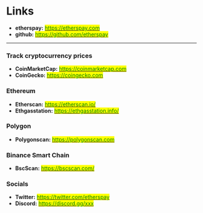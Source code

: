 # Links

* **etherspay:** [<mark style="color:green;">https://etherspay.com</mark>](https://etherspay.com)<mark style="color:green;"></mark>
* **github:** [<mark style="color:green;">https://github.com/etherspay</mark>](https://github.com/etherspay)<mark style="color:green;"></mark>

****

### Track cryptocurrency prices

* **CoinMarketCap:** [<mark style="color:green;">https://coinmarketcap.com</mark>](https://coinmarketcap.com)<mark style="color:green;"></mark>
* **CoinGecko:** [<mark style="color:green;">https://coingecko.com</mark>](https://coingecko.com)<mark style="color:green;"></mark>

### Ethereum

* **Etherscan:** [<mark style="color:green;">https://etherscan.io/</mark>](https://etherscan.io)<mark style="color:green;"></mark>
* **Ethgasstation:** [<mark style="color:green;">https://ethgasstation.info/</mark>](https://ethgasstation.info)<mark style="color:green;"></mark>

### Polygon

* **Polygonscan:** [<mark style="color:green;">https://polygonscan.com</mark>](https://polygonscan.com)<mark style="color:green;"></mark>

### Binance Smart Chain

* **BscScan:** [<mark style="color:green;">https://bscscan.com/</mark>](https://bscscan.com)<mark style="color:green;"></mark>

### Socials

* **Twitter:** [<mark style="color:green;">https://twitter.com/etherspay</mark>](https://twitter.com/etherspay)<mark style="color:green;"></mark>
* **Discord:** [<mark style="color:green;">https://discord.gg/xxx</mark>](https://discord.gg/xxx)<mark style="color:green;"></mark>
